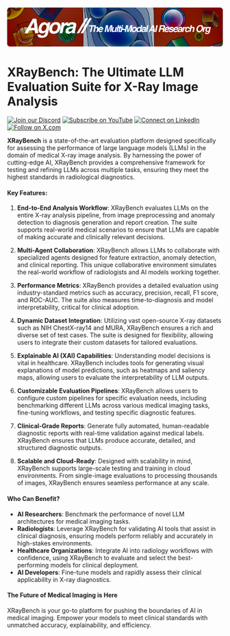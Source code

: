 [![Multi-Modality](agorabanner.png)](https://discord.com/servers/agora-999382051935506503)

# **XRayBench: The Ultimate LLM Evaluation Suite for X-Ray Image Analysis**


[![Join our Discord](https://img.shields.io/badge/Discord-Join%20our%20server-5865F2?style=for-the-badge&logo=discord&logoColor=white)](https://discord.gg/agora-999382051935506503) [![Subscribe on YouTube](https://img.shields.io/badge/YouTube-Subscribe-red?style=for-the-badge&logo=youtube&logoColor=white)](https://www.youtube.com/@kyegomez3242) [![Connect on LinkedIn](https://img.shields.io/badge/LinkedIn-Connect-blue?style=for-the-badge&logo=linkedin&logoColor=white)](https://www.linkedin.com/in/kye-g-38759a207/) [![Follow on X.com](https://img.shields.io/badge/X.com-Follow-1DA1F2?style=for-the-badge&logo=x&logoColor=white)](https://x.com/kyegomezb)


**XRayBench** is a state-of-the-art evaluation platform designed specifically for assessing the performance of large language models (LLMs) in the domain of medical X-ray image analysis. By harnessing the power of cutting-edge AI, XRayBench provides a comprehensive framework for testing and refining LLMs across multiple tasks, ensuring they meet the highest standards in radiological diagnostics.

#### **Key Features:**

1. **End-to-End Analysis Workflow**: 
   XRayBench evaluates LLMs on the entire X-ray analysis pipeline, from image preprocessing and anomaly detection to diagnosis generation and report creation. The suite supports real-world medical scenarios to ensure that LLMs are capable of making accurate and clinically relevant decisions.

2. **Multi-Agent Collaboration**: 
   XRayBench allows LLMs to collaborate with specialized agents designed for feature extraction, anomaly detection, and clinical reporting. This unique collaborative environment simulates the real-world workflow of radiologists and AI models working together.

3. **Performance Metrics**:
   XRayBench provides a detailed evaluation using industry-standard metrics such as accuracy, precision, recall, F1 score, and ROC-AUC. The suite also measures time-to-diagnosis and model interpretability, critical for clinical adoption.

4. **Dynamic Dataset Integration**: 
   Utilizing vast open-source X-ray datasets such as NIH ChestX-ray14 and MURA, XRayBench ensures a rich and diverse set of test cases. The suite is designed for flexibility, allowing users to integrate their custom datasets for tailored evaluations.

5. **Explainable AI (XAI) Capabilities**:
   Understanding model decisions is vital in healthcare. XRayBench includes tools for generating visual explanations of model predictions, such as heatmaps and saliency maps, allowing users to evaluate the interpretability of LLM outputs.

6. **Customizable Evaluation Pipelines**:
   XRayBench allows users to configure custom pipelines for specific evaluation needs, including benchmarking different LLMs across various medical imaging tasks, fine-tuning workflows, and testing specific diagnostic features.

7. **Clinical-Grade Reports**:
   Generate fully automated, human-readable diagnostic reports with real-time validation against medical labels. XRayBench ensures that LLMs produce accurate, detailed, and structured diagnostic outputs.

8. **Scalable and Cloud-Ready**:
   Designed with scalability in mind, XRayBench supports large-scale testing and training in cloud environments. From single-image evaluations to processing thousands of images, XRayBench ensures seamless performance at any scale.

#### **Who Can Benefit?**

- **AI Researchers**: Benchmark the performance of novel LLM architectures for medical imaging tasks.
- **Radiologists**: Leverage XRayBench for validating AI tools that assist in clinical diagnosis, ensuring models perform reliably and accurately in high-stakes environments.
- **Healthcare Organizations**: Integrate AI into radiology workflows with confidence, using XRayBench to evaluate and select the best-performing models for clinical deployment.
- **AI Developers**: Fine-tune models and rapidly assess their clinical applicability in X-ray diagnostics.

#### **The Future of Medical Imaging is Here**
XRayBench is your go-to platform for pushing the boundaries of AI in medical imaging. Empower your models to meet clinical standards with unmatched accuracy, explainability, and efficiency.